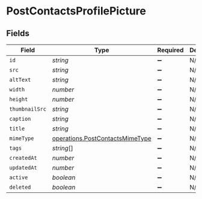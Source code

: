 # PostContactsProfilePicture


## Fields

| Field                                                                              | Type                                                                               | Required                                                                           | Description                                                                        |
| ---------------------------------------------------------------------------------- | ---------------------------------------------------------------------------------- | ---------------------------------------------------------------------------------- | ---------------------------------------------------------------------------------- |
| `id`                                                                               | *string*                                                                           | :heavy_minus_sign:                                                                 | N/A                                                                                |
| `src`                                                                              | *string*                                                                           | :heavy_minus_sign:                                                                 | N/A                                                                                |
| `altText`                                                                          | *string*                                                                           | :heavy_minus_sign:                                                                 | N/A                                                                                |
| `width`                                                                            | *number*                                                                           | :heavy_minus_sign:                                                                 | N/A                                                                                |
| `height`                                                                           | *number*                                                                           | :heavy_minus_sign:                                                                 | N/A                                                                                |
| `thumbnailSrc`                                                                     | *string*                                                                           | :heavy_minus_sign:                                                                 | N/A                                                                                |
| `caption`                                                                          | *string*                                                                           | :heavy_minus_sign:                                                                 | N/A                                                                                |
| `title`                                                                            | *string*                                                                           | :heavy_minus_sign:                                                                 | N/A                                                                                |
| `mimeType`                                                                         | [operations.PostContactsMimeType](../../models/operations/postcontactsmimetype.md) | :heavy_minus_sign:                                                                 | N/A                                                                                |
| `tags`                                                                             | *string*[]                                                                         | :heavy_minus_sign:                                                                 | N/A                                                                                |
| `createdAt`                                                                        | *number*                                                                           | :heavy_minus_sign:                                                                 | N/A                                                                                |
| `updatedAt`                                                                        | *number*                                                                           | :heavy_minus_sign:                                                                 | N/A                                                                                |
| `active`                                                                           | *boolean*                                                                          | :heavy_minus_sign:                                                                 | N/A                                                                                |
| `deleted`                                                                          | *boolean*                                                                          | :heavy_minus_sign:                                                                 | N/A                                                                                |